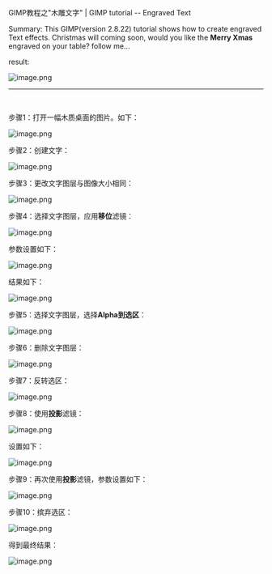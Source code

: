 GIMP教程之"木雕文字" | GIMP tutorial -- Engraved Text

Summary: This GIMP(version 2.8.22) tutorial shows how to create engraved Text effects. 
Christmas will coming soon, would you like the **Merry Xmas** engraved on your table? follow me...

result:

![image.png](https://res.cloudinary.com/hpiynhbhq/image/upload/v1514123024/j4gannvl8vzjgrwsjwdg.png)

---
</br>

步骤1：打开一幅木质桌面的图片。如下：

![image.png](https://res.cloudinary.com/hpiynhbhq/image/upload/v1514123327/axgahrqdd9wrf84itsj3.png)

步骤2：创建文字：

![image.png](https://res.cloudinary.com/hpiynhbhq/image/upload/v1514123399/tjq7afuaeynqgbi3r1pf.png)

步骤3：更改文字图层与图像大小相同：

![image.png](https://res.cloudinary.com/hpiynhbhq/image/upload/v1514123469/l77rhpojee1w4szqtrev.png)

步骤4：选择文字图层，应用**移位**滤镜：

![image.png](https://res.cloudinary.com/hpiynhbhq/image/upload/v1514123585/jb8rudihttjpplf6u4nd.png)

参数设置如下：

![image.png](https://res.cloudinary.com/hpiynhbhq/image/upload/v1514123638/mbjat7zqdndoqun5erci.png)

结果如下：

![image.png](https://res.cloudinary.com/hpiynhbhq/image/upload/v1514123807/s9fkmg4ctww7vheq9g3w.png)

步骤5：选择文字图层，选择**Alpha到选区**：

![image.png](https://res.cloudinary.com/hpiynhbhq/image/upload/v1514123885/civvqloifpeugda5iyu4.png)

步骤6：删除文字图层：

![image.png](https://res.cloudinary.com/hpiynhbhq/image/upload/v1514123964/keojbqfqckzkxhnvc5fx.png)

步骤7：反转选区：

![image.png](https://res.cloudinary.com/hpiynhbhq/image/upload/v1514124015/oolamywc54kxrhpefu5e.png)

步骤8：使用**投影**滤镜：

![image.png](https://res.cloudinary.com/hpiynhbhq/image/upload/v1514124092/nfar2m7oqnove7z3hgao.png)

设置如下：

![image.png](https://res.cloudinary.com/hpiynhbhq/image/upload/v1514124147/mksssulpoh9c3kuclzrd.png)

步骤9：再次使用**投影**滤镜，参数设置如下：

![image.png](https://res.cloudinary.com/hpiynhbhq/image/upload/v1514124252/vyujesdtxcdsfdgqhv4f.png)

步骤10：摈弃选区：

![image.png](https://res.cloudinary.com/hpiynhbhq/image/upload/v1514124305/lbqlyakil7niljrq8rgx.png)

得到最终结果：

![image.png](https://res.cloudinary.com/hpiynhbhq/image/upload/v1514123024/j4gannvl8vzjgrwsjwdg.png)